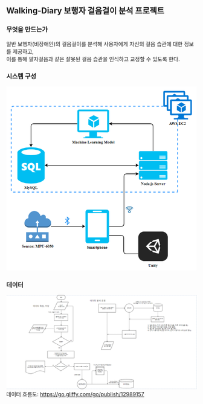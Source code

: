 ## Walking-Diary 보행자 걸음걸이 분석 프로젝트
### 무엇을 만드는가

일반 보행자(비장애인)의 걸음걸이를 분석해 사용자에게 자신의 걸음 습관에 대한 정보를 제공하고,<br>
이를 통해 팔자걸음과 같은 잘못된 걸음 습관을 인식하고 교정할 수 있도록 한다. 

### 시스템 구성
![Alt text](/img/system_view_v2.PNG)

### 데이터
![Alt text](/img/data_flowchart.PNG)
데이터 흐름도: <https://go.gliffy.com/go/publish/12989157>
